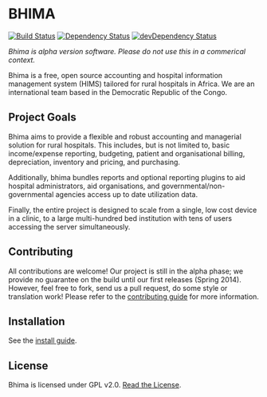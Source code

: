 BHIMA
=================

[![Build Status](https://travis-ci.org/IMA-WorldHealth/bhima-2.X.svg)](https://travis-ci.org/IMA-WorldHealth/bhima-2.X)
[![Dependency Status](https://david-dm.org/IMA-WorldHealth/bhima-2.X.svg)](https://david-dm.org/IMA-WorldHealth/bhima-2.X)
[![devDependency Status](https://david-dm.org/IMA-WorldHealth/bhima-2.X/dev-status.svg)](https://david-dm.org/IMA-WorldHealth/bhima-2.X/#info=devDependencies)

_Bhima is alpha version software. Please do not use this in a commerical context._

Bhima is a free, open source accounting and hospital information management system
(HIMS) tailored for rural hospitals in Africa.  We are an international team
based in the Democratic Republic of the Congo.

Project Goals
--------------------

Bhima aims to provide a flexible and robust accounting and managerial solution
for rural hospitals.  This includes, but is not limited to, basic income/expense
reporting, budgeting, patient and organisational billing, depreciation,
inventory and pricing, and purchasing.

Additionally, bhima bundles reports and optional reporting plugins to aid
hospital administrators, aid organisations, and governmental/non-governmental
agencies access up to date utilization data.

Finally, the entire project is designed to scale from a single, low cost device
in a clinic, to a large multi-hundred bed institution with tens of users
accessing the server simultaneously.

Contributing
---------------
All contributions are welcome!  Our project is still in the alpha phase; we
provide no guarantee on the build until our first releases (Spring 2014).
However, feel free to fork, send us a pull request, do some style or
translation work!  Please refer to the [contributing guide](./CONTRIBUTING.md)
for more information.

Installation
-------------------
See the [install guide](./docs/INSTALL.md).

License
---------------
Bhima is licensed under GPL v2.0.  [Read the License](./LICENSE).
